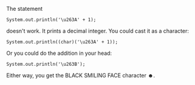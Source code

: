 The statement

```
System.out.println('\u263A' + 1);
```

doesn't work. It prints a decimal integer. You could cast it as a character:

```
System.out.println((char)('\u263A' + 1));
```

Or you could do the addition in your head:

```
System.out.println('\u263B');
```

Either way, you get the BLACK SMILING FACE character ☻.
